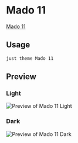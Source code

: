 # Mado 11

[Mado 11](https://github.com/hydescarf/Obsidian-Theme-Mado-11)

## Usage

```bash
just theme Mado 11
```

## Preview

### Light

![Preview of Mado 11 Light](preview-light.png)

### Dark

![Preview of Mado 11 Dark](preview-dark.png)
